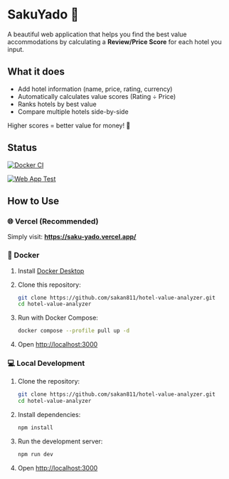 # SakuYado 🌸

A beautiful web application that helps you find the best value accommodations by calculating a **Review/Price Score** for each hotel you input.

## What it does

- Add hotel information (name, price, rating, currency)
- Automatically calculates value scores (Rating ÷ Price)
- Ranks hotels by best value
- Compare multiple hotels side-by-side

Higher scores = better value for money! 🌸

## Status

[![Docker CI](https://github.com/sakan811/Find-the-Best-Place-to-Stay-with-Price-per-Review/actions/workflows/docker-ci.yml/badge.svg)](https://github.com/sakan811/Find-the-Best-Place-to-Stay-with-Price-per-Review/actions/workflows/docker-ci.yml)

[![Web App Test](https://github.com/sakan811/hotel-value-analyzer/actions/workflows/web-app-test.yml/badge.svg)](https://github.com/sakan811/hotel-value-analyzer/actions/workflows/web-app-test.yml)

## How to Use

### 🌐 Vercel (Recommended)

Simply visit: **<https://saku-yado.vercel.app/>**

### 🐳 Docker

1. Install [Docker Desktop](https://www.docker.com/products/docker-desktop/)
2. Clone this repository:

   ```bash
   git clone https://github.com/sakan811/hotel-value-analyzer.git
   cd hotel-value-analyzer
   ```

3. Run with Docker Compose:

   ```bash
   docker compose --profile pull up -d
   ```

4. Open <http://localhost:3000>

### 💻 Local Development

1. Clone the repository:

   ```bash
   git clone https://github.com/sakan811/hotel-value-analyzer.git
   cd hotel-value-analyzer
   ```

2. Install dependencies:

   ```bash
   npm install
   ```

3. Run the development server:

   ```bash
   npm run dev
   ```

4. Open <http://localhost:3000>

